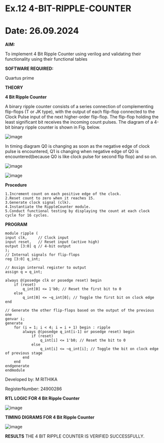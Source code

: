 # Ex.12 4-BIT-RIPPLE-COUNTER

# Date: 26.09.2024

**AIM:**

To implement  4 Bit Ripple Counter using verilog and validating their functionality using their functional tables

**SOFTWARE REQUIRED:**

Quartus prime

**THEORY**

**4 Bit Ripple Counter**

A binary ripple counter consists of a series connection of complementing flip-flops (T or JK type), with the output of each flip-flop connected to the Clock Pulse input of the next higher-order flip-flop. The flip-flop holding the least significant bit receives the incoming count pulses. The diagram of a 4-bit binary ripple counter is shown in Fig. below.

![image](https://github.com/naavaneetha/4-BIT-RIPPLE-COUNTER/assets/154305477/cb4b74d4-31ab-4359-95d0-d22e67daba13)

In timing diagram Q0 is changing as soon as the negative edge of clock pulse is encountered, Q1 is changing when negative edge of Q0 is encountered(because Q0 is like clock pulse for second flip flop) and so on.

![image](https://github.com/naavaneetha/4-BIT-RIPPLE-COUNTER/assets/154305477/a573a7d6-014e-4e54-93e6-e2ac9530960b)

![image](https://github.com/naavaneetha/4-BIT-RIPPLE-COUNTER/assets/154305477/85e1958a-2fc1-49bb-9a9f-d58ccbf3663c)

**Procedure**

    1.Increment count on each positive edge of the clock. 
    2.Reset count to zero when it reaches 15. 
    3.Generate clock signal (clk). 
    4.Instantiate the RippleCounter module. 
    5.Conduct functional testing by displaying the count at each clock cycle for 16 cycles.


**PROGRAM**

  
    module ripple (
    input clk,     // Clock input
    input reset,   // Reset input (active high)
    output [3:0] q // 4-bit output
    );
    // Internal signals for flip-flops
    reg [3:0] q_int;

    // Assign internal register to output
    assign q = q_int;

    always @(posedge clk or posedge reset) begin
        if (reset) 
            q_int[0] <= 1'b0; // Reset the first bit to 0
        else 
            q_int[0] <= ~q_int[0]; // Toggle the first bit on clock edge
    end

    // Generate the other flip-flops based on the output of the previous one
    genvar i;
    generate
        for (i = 1; i < 4; i = i + 1) begin : ripple
            always @(posedge q_int[i-1] or posedge reset) begin
                if (reset) 
                    q_int[i] <= 1'b0; // Reset the bit to 0
                else 
                    q_int[i] <= ~q_int[i]; // Toggle the bit on clock edge of previous stage
            end
        end
    endgenerate
    endmodule


 Developed by: M RITHIKA
 
 RegisterNumber: 24900286


**RTL LOGIC FOR 4 Bit Ripple Counter**

 ![image](https://github.com/user-attachments/assets/5883b0a9-dc60-47f4-8bb3-65ae0bfeb844)


**TIMING DIGRAMS FOR 4 Bit Ripple Counter**

 ![image](https://github.com/user-attachments/assets/519a7b8a-f811-42a8-9b0c-643d4b312a5d)


**RESULTS**
  THE 4 BIT RIPPLE COUNTER IS VERIFIED SUCCESSFULLY.
